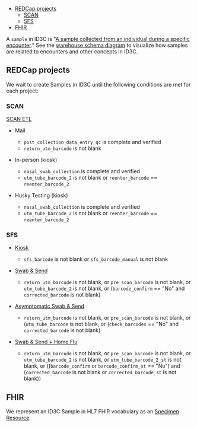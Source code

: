 - [REDCap projects](#redcap-projects)
  - [SCAN](#scan)
  - [SFS](#sfs)
- [FHIR](#fhir)

A `sample` in ID3C is "[A sample collected from an individual during a specific encounter](https://github.com/seattleflu/id3c/blob/c5ee5b8d9dbd87a89213f5044a1632cecefd4e7f/schema/deploy/warehouse/sample.sql#L23)."
See the [warehouse schema diagram] to visualize how samples are related to encounters and other concepts in ID3C.

## REDCap projects
We wait to create Samples in ID3C until the following conditions are met for each project:

### SCAN
[SCAN ETL]

- Mail
  - `post_collection_data_entry_qc` is complete and verified
  - `return_utm_barcode` is not blank

- In-person (kiosk)
  - `nasal_swab_collection` is complete and verified
  - `utm_tube_barcode_2` is not blank or `reenter_barcode` == `reenter_barcode_2`

- Husky Testing (kiosk)
  - `nasal_swab_collection` is complete and verified
  - `utm_tube_barcode_2` is not blank or `reenter_barcode` == `reenter_barcode_2`

### SFS
- [Kiosk]
  - `sfs_barcode` is not blank or `sfs_barcode_manual` is not blank

- [Swab & Send]
  - `return_utm_barcode` is not blank, or `pre_scan_barcode` is not blank, or `utm_tube_barcode_2` is not blank, or (`barcode_confirm` == "No" and `corrected_barcode` is not blank)

- [Asymptomatic Swab & Send]
  - `return_utm_barcode` is not blank, or `pre_scan_barcode` is not blank, or (`utm_tube_barcode` is not blank, or (`check_barcodes` == "No" and `corrected_barcode` is not blank)

- [Swab & Send + Home Flu]
  - `return_utm_barcode` is not blank, or `pre_scan_barcode` is not blank, or `utm_tube_barcode_2` is not blank, or `utm_tube_barcode_2_st` is not blank, or ((`barcode_confirm` or `barcode_confirm_st` == "No") and (`corrected_barcode` is not blank or `corrected_barcode_st` is not blank))


## FHIR
We represent an ID3C Sample in HL7 FHIR vocabulary as an [Specimen Resource].

[warehouse schema diagram]: https://github.com/seattleflu/documentation/blob/master/id3c-warehouse-schema.pdf
[SCAN ETL]: https://github.com/seattleflu/id3c-customizations/blob/master/lib/seattleflu/id3c/cli/command/etl/redcap_det_scan.py
[Kiosk]: https://github.com/seattleflu/id3c-customizations/blob/master/lib/seattleflu/id3c/cli/command/etl/redcap_det_kiosk.py
[Swab & Send]: https://github.com/seattleflu/id3c-customizations/blob/master/lib/seattleflu/id3c/cli/command/etl/redcap_det_swab_n_send.py
[Asymptomatic Swab & Send]: https://github.com/seattleflu/id3c-customizations/blob/master/lib/seattleflu/id3c/cli/command/etl/redcap_det_asymptomatic_swab_n_send.py
[Swab & Send + Home Flu]: https://github.com/seattleflu/id3c-customizations/blob/master/lib/seattleflu/id3c/cli/command/etl/redcap_det_swab_and_home_flu.py
[Specimen Resource]: https://www.hl7.org/fhir/specimen.html
